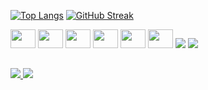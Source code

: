[![Top Langs](https://github-readme-stats.vercel.app/api/top-langs/?username=Ricardozy7&hide=html,css&show_icons=true&theme=onedark&include_all_commits=true&count_private=true&hide_progress=true)](https://github.com/Ricardozy7)
[![GitHub Streak](https://streak-stats.demolab.com/?user=Ricardozy7&locale=pt_BR)](https://github.com/Ricardozy7)
<div style="display: inline_block">
  <img width="40" height="30" src="https://cdn.jsdelivr.net/gh/devicons/devicon/icons/typescript/typescript-original.svg" />
  <img width="40" height="30" src="https://cdn.jsdelivr.net/gh/devicons/devicon/icons/javascript/javascript-original.svg" />   
  <img width="40" height="30"  src="https://cdn.jsdelivr.net/gh/devicons/devicon/icons/nodejs/nodejs-original.svg" />
  <img width="40" height="30"  src="https://cdn.jsdelivr.net/gh/devicons/devicon/icons/react/react-original.svg" />
  <img width="40" height="30"  src="https://cdn.jsdelivr.net/gh/devicons/devicon/icons/python/python-original-wordmark.svg" />
  <img width="40" height="30"  src="https://cdn.jsdelivr.net/gh/devicons/devicon/icons/git/git-original.svg" />
  <img src="https://cdn.jsdelivr.net/gh/devicons/devicon/icons/docker/docker-original.svg" />
  <img src="https://cdn.jsdelivr.net/gh/devicons/devicon/icons/nextjs/nextjs-original.svg" />
</div>

##

<div>
  <a href="https://www.linkedin.com/in/ricardo-dias-zy" target="_blank">
    <img src="https://img.shields.io/badge/LinkedIn-0077B5?style=for-the-badge&logo=linkedin&logoColor=white"/>
  </a>
   <a href="https://ricardozy.netlify.app/" target="_blank">
      <img src="https://img.shields.io/badge/website-000000?style=for-the-badge&logo=About.me&logoColor=white"/>
   </a>
</div>
